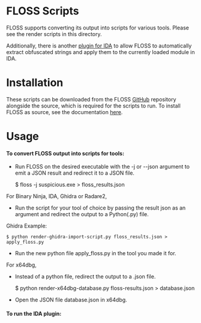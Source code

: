 # FLOSS Scripts
FLOSS supports converting its output into scripts for various tools. Please see the render scripts in this directory.
  
Additionally, there is another [plugin for IDA](idaplugin.py) to allow FLOSS to automatically
extract obfuscated strings and apply them to the currently loaded module in IDA.

# Installation
These scripts can be downloaded from the FLOSS [GitHub](https://github.com/mandiant/flare-floss) repository
alongside the source, which is required for the scripts to run.
To install FLOSS as source, see the documentation [here](../doc/installation.md).


# Usage
#### To convert FLOSS output into scripts for tools:

- Run FLOSS on the desired executable with the -j or --json argument to emit a JSON result
and redirect it to a JSON file.

    $ floss -j suspicious.exe > floss_results.json

For Binary Ninja, IDA, Ghidra or Radare2,
- Run the script for your tool of choice by passing the result json as an argument and
redirect the output to a Python(.py) file.  

Ghidra Example:

    $ python render-ghidra-import-script.py floss_results.json > apply_floss.py

- Run the new python file apply_floss.py in the tool you made it for.

For x64dbg,
- Instead of a python file, redirect the output to a .json file.


    $ python render-x64dbg-database.py floss-results.json > database.json

- Open the JSON file database.json in x64dbg.

#### To run the IDA plugin:
